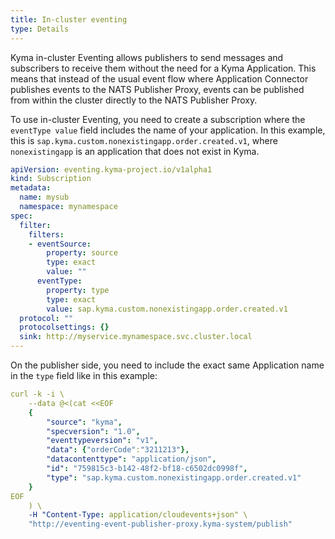 ```yaml
---
title: In-cluster eventing
type: Details
---
```


Kyma in-cluster Eventing allows publishers to send messages and subscribers to receive them without the need for a Kyma Application. This means that instead of the usual event flow where Application Connector publishes events to the NATS Publisher Proxy, events can be published from within the cluster directly to the NATS Publisher Proxy.

To use in-cluster Eventing, you need to create a subscription where the `eventType value` field includes the name of your application. In this example, this is `sap.kyma.custom.nonexistingapp.order.created.v1`, where `nonexistingapp` is an application that does not exist in Kyma.

```yaml
apiVersion: eventing.kyma-project.io/v1alpha1
kind: Subscription
metadata:
  name: mysub
  namespace: mynamespace
spec:
  filter:
    filters:
    - eventSource:
        property: source
        type: exact
        value: ""
      eventType:
        property: type
        type: exact
        value: sap.kyma.custom.nonexistingapp.order.created.v1
  protocol: ""
  protocolsettings: {}
  sink: http://myservice.mynamespace.svc.cluster.local
---
```

On the publisher side, you need to include the exact same Application name in the `type` field like in this example:

```yaml
curl -k -i \
    --data @<(cat <<EOF
    {
        "source": "kyma",
        "specversion": "1.0",
        "eventtypeversion": "v1",
        "data": {"orderCode":"3211213"},
        "datacontenttype": "application/json",
        "id": "759815c3-b142-48f2-bf18-c6502dc0998f",
        "type": "sap.kyma.custom.nonexistingapp.order.created.v1"
    }
EOF
    ) \
    -H "Content-Type: application/cloudevents+json" \
    "http://eventing-event-publisher-proxy.kyma-system/publish"
```
